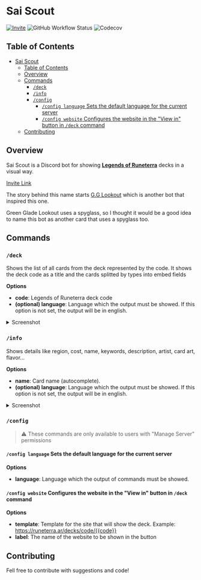 # Sai Scout

[![Invite](https://img.shields.io/badge/Invite-7289da?logo=discord&logoColor=white&&style=for-the-badge)](https://discord.com/api/oauth2/authorize?client_id=1086224659231559680&permissions=0&scope=bot)
![GitHub Workflow Status](https://img.shields.io/github/actions/workflow/status/dneto/sai-scout/coverage.yml?style=for-the-badge&label=Tests&logo=github)
![Codecov](https://img.shields.io/codecov/c/github/dneto/sai-scout?style=for-the-badge&logo=codecov&logoColor=white)



## Table of Contents

- [Sai Scout](#sai-scout)
  - [Table of Contents](#table-of-contents)
  - [Overview](#overview)
  - [Commands](#commands)
    - [`/deck`](#deck)
    - [`/info`](#info)
    - [`/config`](#config)
      - [`/config language` Sets the default language for the current server](#config-language-sets-the-default-language-for-the-current-server)
      - [`/config website` Configures the website in the "View in" button in `/deck` command](#config-website-configures-the-website-in-the-view-in-button-in-deck-command)
  - [Contributing](#contributing)

## Overview

Sai Scout is a Discord bot for showing [**Legends of Runeterra**](https://playruneterra.com/) decks in a visual way.

[Invite Link](https://discord.com/api/oauth2/authorize?client_id=1086224659231559680&permissions=0&scope=bot)

The story behind this name starts [G.G Lookout](https://github.com/CuriouserThing/GreengladeLookout)
which is another bot that inspired this one.

Green Glade Lookout uses a spyglass, so I thought it would be a good idea to
name this bot as another card that uses a spyglass too.

## Commands

### `/deck`

Shows the list of all cards from the deck represented by the code. It shows the
deck code as a title and the cards splitted by types into embed fields

**Options**

- **code**: Legends of Runeterra deck code
- **(optional) language**: Language which the output must be showed. If this
  option is not set, the output will be in english.

<details>
<summary>Screenshot</summary>

![Example of /deck command output](screenshots/deckcommand.png)
</details>

### `/info`

Shows details like region, cost, name, keywords, description, artist, card art, flavor...

**Options**

- **name**: Card name (autocomplete).
- **(optional) language**: Language which the output must be showed. If this
  option is not set, the output will be in english.

<details>
<summary>Screenshot</summary>

![Example of /deck command output](screenshots/infocommand.png)
</details>

### `/config`

> ⚠️ These commands are only available to users with "Manage Server" permissions

#### `/config language` Sets the default language for the current server

**Options**

- **language**: Language which the output of commands must be showed.

#### `/config website` Configures the website in the "View in" button in `/deck` command

**Options**

- **template**: Template for the site that will show the deck. Example:
  https://runeterra.ar/decks/code/{{code}}
- **label**: The name of the website to be shown in the button

## Contributing

Fell free to contribute with suggestions and code!